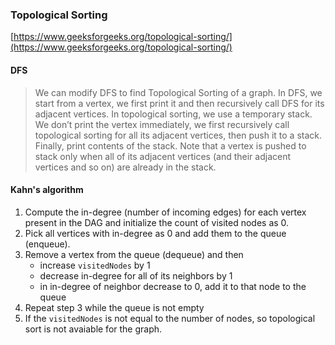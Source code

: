 ### Topological Sorting

[https://www.geeksforgeeks.org/topological-sorting/](https://www.geeksforgeeks.org/topological-sorting/)
#### DFS

> We can modify DFS to find Topological Sorting of a graph. In DFS, we start from a vertex, we first print it and then recursively call DFS for its adjacent vertices. In topological sorting, we use a temporary stack. We don’t print the vertex immediately, we first recursively call topological sorting for all its adjacent vertices, then push it to a stack. Finally, print contents of the stack. Note that a vertex is pushed to stack only when all of its adjacent vertices (and their adjacent vertices and so on) are already in the stack. 

#### Kahn's algorithm
1. Compute the in-degree (number of incoming edges) for each vertex present in the DAG and initialize the count of visited nodes as 0.
2. Pick all vertices with in-degree as 0 and add them to the queue (enqueue).
3. Remove a vertex from the queue (dequeue) and then
    - increase `visitedNodes` by 1
    - decrease in-degree for all of its neighbors by 1
    - in in-degree of neighbor decrease to 0, add it to that node to the queue
4. Repeat step 3 while the queue is not empty
5. If the `visitedNodes` is not equal to the number of nodes, so topological sort is not avaiable for the graph.

